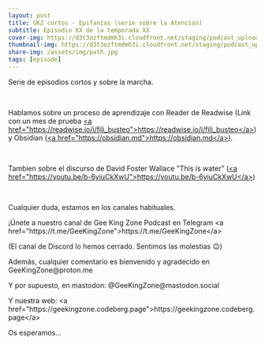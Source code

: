 ```yaml
---
layout: post
title: GKZ cortos - Epifanías (serie sobre la Atención)
subtitle: Episodio XX de la temporada XX
cover-img: https://d3t3ozftmdmh3i.cloudfront.net/staging/podcast_uploaded_episode/14743809/14743809-1691157422610-a679d81af9faf.jpg
thumbnail-img: https://d3t3ozftmdmh3i.cloudfront.net/staging/podcast_uploaded_episode/14743809/14743809-1691157422610-a679d81af9faf.jpg
share-img: /assets/img/path.jpg
tags: [episode]
---
```


<p>Serie de episodios cortos y sobre la marcha.</p>
<p><br/></p>
<p>Hablamos sobre un proceso de aprendizaje con Reader de Readwise (Link con un mes de prueba <a href="https://readwise.io/i/fili_busteo" rel="noopener noreferer" target="_blank">&lt;a href="https://readwise.io/i/fili_busteo"&gt;https://readwise.io/i/fili_busteo&lt;/a&gt;</a>) y Obsidian (<a href="https://obsidian.md" rel="noopener noreferer" target="_blank">&lt;a href="https://obsidian.md"&gt;https://obsidian.md&lt;/a&gt;</a>).</p>
<p><br/></p>
<p>Tambien sobre el discurso de David Foster Wallace "This is water" (<a href="https://youtu.be/b-6yiuCkXwU" rel="noopener noreferer" target="_blank">&lt;a href="https://youtu.be/b-6yiuCkXwU"&gt;https://youtu.be/b-6yiuCkXwU&lt;/a&gt;</a>)</p>
<p><br/></p>
<p>Cualquier duda, estamos en los canales habituales.</p>
<p>¡Únete a nuestro canal de Gee King Zone Podcast en Telegram &lt;a href="https://t.me/GeeKingZone"&gt;https://t.me/GeeKingZone&lt;/a&gt;</p>
<p>(El canal de Discord lo hemos cerrado. Sentimos las molestias 😉)</p>
<p>Además, cualquier comentario es bienvenido y agradecido en GeeKingZone@proton.me </p>
<p>Y por supuesto, en mastodon: @GeeKingZone@mastodon.social </p>
<p>Y nuestra web: &lt;a href="https://geekingzone.codeberg.page"&gt;https://geekingzone.codeberg.page&lt;/a&gt;</p>
<p>Os esperamos...</p>
<p><br/></p>
